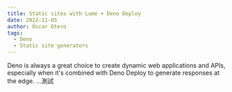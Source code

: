 ```yaml
---
title: Static sites with Lume + Deno Deploy
date: 2022-11-05
author: Óscar Otero
tags:
  - Deno
  - Static site generators
---
```


Deno is always a great choice to create dynamic web applications and APIs,
especially when it's combined with Deno Deploy to generate responses at the
edge. ...測試